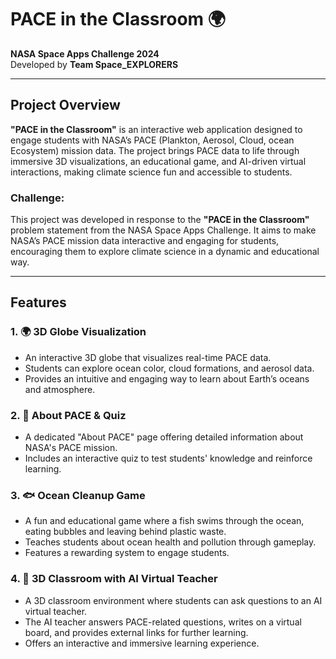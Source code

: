 # PACE in the Classroom 🌍  
**NASA Space Apps Challenge 2024**  
Developed by **Team Space_EXPLORERS**

---

## Project Overview  
**"PACE in the Classroom"** is an interactive web application designed to engage students with NASA’s PACE (Plankton, Aerosol, Cloud, ocean Ecosystem) mission data. The project brings PACE data to life through immersive 3D visualizations, an educational game, and AI-driven virtual interactions, making climate science fun and accessible to students.

### Challenge:  
This project was developed in response to the **"PACE in the Classroom"** problem statement from the NASA Space Apps Challenge. It aims to make NASA’s PACE mission data interactive and engaging for students, encouraging them to explore climate science in a dynamic and educational way.

---

## Features

### 1. 🌍 **3D Globe Visualization**  
- An interactive 3D globe that visualizes real-time PACE data.
- Students can explore ocean color, cloud formations, and aerosol data.
- Provides an intuitive and engaging way to learn about Earth’s oceans and atmosphere.

### 2. 📖 **About PACE & Quiz**  
- A dedicated "About PACE" page offering detailed information about NASA's PACE mission.
- Includes an interactive quiz to test students' knowledge and reinforce learning.

### 3. 🐟 **Ocean Cleanup Game**  
- A fun and educational game where a fish swims through the ocean, eating bubbles and leaving behind plastic waste.
- Teaches students about ocean health and pollution through gameplay.
- Features a rewarding system to engage students.

### 4. 🏫 **3D Classroom with AI Virtual Teacher**  
- A 3D classroom environment where students can ask questions to an AI virtual teacher.
- The AI teacher answers PACE-related questions, writes on a virtual board, and provides external links for further learning.
- Offers an interactive and immersive learning experience.



